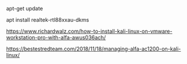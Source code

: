 apt-get update

apt install realtek-rtl88xxau-dkms

<https://www.richardwalz.com/how-to-install-kali-linux-on-vmware-workstation-pro-with-alfa-awus036ach/>

<https://bestestredteam.com/2018/11/18/managing-alfa-ac1200-on-kali-linux/>

